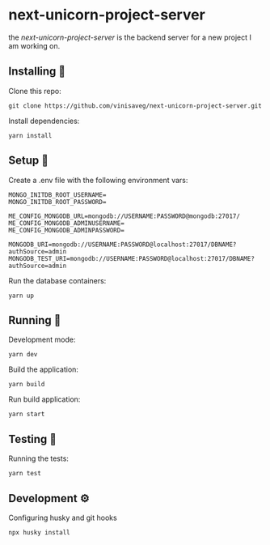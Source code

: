 # next-unicorn-project-server

the _next-unicorn-project-server_ is the backend server for a new project I am working on.

## Installing :construction_worker:

Clone this repo:

    git clone https://github.com/vinisaveg/next-unicorn-project-server.git

Install dependencies:

    yarn install

## Setup :wrench:

Create a .env file with the following environment vars:

    MONGO_INITDB_ROOT_USERNAME=
    MONGO_INITDB_ROOT_PASSWORD=

    ME_CONFIG_MONGODB_URL=mongodb://USERNAME:PASSWORD@mongodb:27017/
    ME_CONFIG_MONGODB_ADMINUSERNAME=
    ME_CONFIG_MONGODB_ADMINPASSWORD=

    MONGODB_URI=mongodb://USERNAME:PASSWORD@localhost:27017/DBNAME?authSource=admin
    MONGODB_TEST_URI=mongodb://USERNAME:PASSWORD@localhost:27017/DBNAME?authSource=admin

Run the database containers:

    yarn up

## Running :runner:

Development mode:

    yarn dev

Build the application:

    yarn build

Run build application:

    yarn start

## Testing :rotating_light:

Running the tests:

    yarn test

## Development :gear:

Configuring husky and git hooks

    npx husky install
